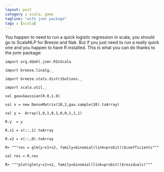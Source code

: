 ```yaml
---
layout: post
category : scala, game
tagline: "with jvmr package"
tags : [scala]
---
```


You happen to need to run a quick logistic regression in scala, you should go to ScalaNLP for Breeze and Nak. But if you just need to run a really quick one and you happen to have R installed.
This is what you can do thanks to the jvmr package:

````
import org.ddahl.jvmr.RInScala

import breeze.linalg._

import breeze.stats.distributions._

import scala.util._

val gau=Gaussian(0.0,1.0)

val x = new DenseMatrix(10,2,gau.sample(20).toArray)

val y =  Array(1,0,1,0,1,0,0,1,1,1)

R.y  = y

R.x1 = x(::,1).toArray

R.x2 = x(::,0).toArray

R> """res = glm(y~x1+x2, family=binomial(link=probit))$coefficients"""

val res = R.res

R> """plot(glm(y~x1+x2, family=binomial(link=probit))$residuals)"""
````
